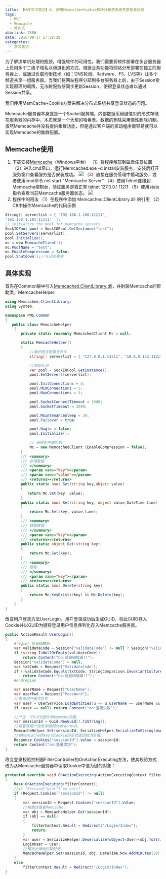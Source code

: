```yaml
---
title: 【MVC学习笔记】6. 使用Memcache+Cookie解决分布式系统共享登录状态
tags:
  - MVC
  - Memcache
  - 分布式
abbrlink: 7556
date: 2016-09-17 17:29:28
categories:
  - 学习笔记
---
```

为了解决单机处理的瓶颈，增强软件的可用性，我们需要将软件部署在多台服务器上启用多个二级子域名以频道化的方式，根据业务功能将网站分布部署在独立的服务器上，或通过负载均衡技术（如：DNS轮询、Radware、F5、LVS等）让多个频道共享一组服务器。当我们将网站程序分部到多台服务器上后，由于Session受实现原理的局限，无法跨服务器同步更新Session，使得登录状态难以通过Session共享。
<!-- more -->
我们使用MemCache+Cookie方案来解决分布式系统共享登录状态的问题。

Memcache服务器本身就是一个Socket服务端，内部数据采用键值对的形式存储在服务器的内存中，本质就是一个大型的哈希表。数据的删除采用惰性删除机制。虽然Memcache并没有提供集群功能，但是通过客户端的驱动程序很容易就可以实现Memcache的集群配置。
## Memcache使用
1. 下载安装[Memcache](http://code.jellycan.com/Memcache/)（Windows平台）
    （1）将程序解压到磁盘任意位置
    （2）进入cmd窗口，运行Memcached.exe -d install安装服务，安装后打开服务窗口查看服务是否安装成功。
![](http://qiniucdn.wayneshao.com/20180218222028/20180218102319007.png)
    （3）直接在服务管理中启动服务，或者使用cmd命令 net start "Memcache Server"
    （4）使用Telnet连接到Memcache控制台，验证服务是否正常 telnet 127.0.0.1 11211
    （5）使用stats指令查看当前Memcache服务器状态。
     ![](http://qiniucdn.wayneshao.com/20180218222028/20180218102458126.png)
2. 程序中的用法
    （1）在程序中添加 Memcached.ClientLibrary.dll 的引用
    （2）C#中操作Memcache的代码示例
```csharp
String[] serverlist = { "192.168.1.100:11211",
"192.168.1.101:11211"  };
// initialize the pool for memcache servers
SockIOPool pool = SockIOPool.GetInstance("test");
pool.SetServers(serverlist);
pool.Initialize();
mc = new MemcacheClient();
mc.PoolName = "test";
mc.EnableCompression = false;
pool.Shutdown();//关闭连接池
```
## 具体实现
首先在Common层中引入[Memcached.ClientLibrary.dll](http://sourceforge.net/projects/memcacheddotnet/)，并封装Memcache的帮助类，MemcacheHelper
```csharp
using Memcached.ClientLibrary;
using System;

namespace PMS.Common
{
   public class MemcacheHelper
    {
       private static readonly MemcachedClient Mc = null;

       static MemcacheHelper()
       {
           //最好放在配置文件中
           string[] serverlist = { "127.0.0.1:11211", "10.0.0.132:11211" };

           //初始化池
           var pool = SockIOPool.GetInstance();
           pool.SetServers(serverlist);

           pool.InitConnections = 3;
           pool.MinConnections = 3;
           pool.MaxConnections = 5;

           pool.SocketConnectTimeout = 1000;
           pool.SocketTimeout = 3000;

           pool.MaintenanceSleep = 30;
           pool.Failover = true;

           pool.Nagle = false;
           pool.Initialize();

           // 获得客户端实例
           Mc = new MemcachedClient {EnableCompression = false};
       }
       /// <summary>
       /// 存储数据
       /// </summary>
       /// <param name="key"></param>
       /// <param name="value"></param>
       /// <returns></returns>
       public static bool Set(string key,object value)
       {
          return Mc.Set(key, value);
       }
       public static bool Set(string key, object value,DateTime time)
       {
           return Mc.Set(key, value,time);
       }
       /// <summary>
       /// 获取数据
       /// </summary>
       /// <param name="key"></param>
       /// <returns></returns>
       public static object Get(string key)
       {
           return Mc.Get(key);
       }
       /// <summary>
       /// 删除
       /// </summary>
       /// <param name="key"></param>
       /// <returns></returns>
       public static bool Delete(string key)
       {
           return Mc.KeyExists(key) && Mc.Delete(key);
       }
    }
}
```
 改变用户登录方法UserLogin，用户登录成功后生成GUID，将此GUID存入Cookie并以GUID为键将登录用户信息序列化存入Memcache服务器。
```csharp
public ActionResult UserLogin()
{
    #region 验证码校验
    var validateCode = Session["validateCode"] != null ? Session["validateCode"].ToString() : string.Empty;
    if (string.IsNullOrEmpty(validateCode))
        return Content("no:验证码错误!!");
    Session["validateCode"] = null;
    var txtCode = Request["ValidateCode"];
    if (!validateCode.Equals(txtCode, StringComparison.InvariantCultureIgnoreCase))
        return Content("no:验证码错误!!");
    #endregion

    var userName = Request["UserName"];
    var userPwd = Request["PassWord"];
    //查询用户是否存在
    var user = UserService.LoadEntities(u => u.UserName == userName && u.PassWord == userPwd).FirstOrDefault();
    if (user == null) return Content("no:登录失败");

    //产生一个GUID值作为Memache的键.
    var sessionId = Guid.NewGuid().ToString();
    //将登录用户信息存储到Memcache中。
    MemcacheHelper.Set(sessionId, SerializeHelper.SerializeToString(user), DateTime.Now.AddMinutes(20));
    //将Memcache的key以Cookie的形式返回给浏览器。
    Response.Cookies["sessionId"].Value = sessionId;
    return Content("ok:登录成功");
}
```
改变登录校验控制器FilterController的OnActionExecuting方法，使其校验方式改为从Memcache服务器中读取Cookie中值为键的对象：
```csharp
protected override void OnActionExecuting(ActionExecutingContext filterContext)
{
    base.OnActionExecuting(filterContext);
    //if (Session["user"] == null)
    if (Request.Cookies["sessionId"] != null)
    {
        var sessionId = Request.Cookies["sessionId"].Value;
        //根据该值查Memcache.
        var obj = MemcacheHelper.Get(sessionId);
        if (obj == null)
        {
            filterContext.Result = Redirect("/Login/Index");
            return;
        }
        var user = SerializeHelper.DeserializeToObject<User>(obj.ToString());
        LoginUser = user;
        //模拟出滑动过期时间.
        MemcacheHelper.Set(sessionId, obj, DateTime.Now.AddMinutes(20)); 
    }
    else
        filterContext.Result = Redirect("/Login/Index");
}
```